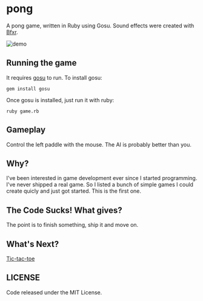 # pong

A pong game, written in Ruby using Gosu. Sound effects were created with [Bfxr](http://www.bfxr.net).

![demo](https://raw.githubusercontent.com/subdigital/pong/master/pong.gif)

## Running the game

It requires [gosu](https://www.libgosu.org) to run. To install gosu:

```
gem install gosu
```

Once gosu is installed, just run it with ruby:

```
ruby game.rb
```

## Gameplay

Control the left paddle with the mouse. The AI is probably better than you.

## Why?

I've been interested in game development ever since I started programming. I've never shipped a real game. So I listed a bunch of simple games I could create quicly and just got started.
This is the first one.

## The Code Sucks! What gives?

The point is to finish something, ship it and move on.

## What's Next?

[Tic-tac-toe](https://github.com/subdigital/tic-tac-toe)

## LICENSE

Code released under the MIT License.
